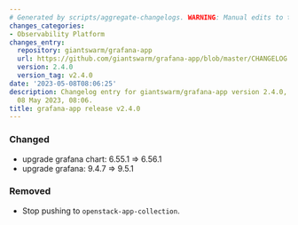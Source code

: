```yaml
---
# Generated by scripts/aggregate-changelogs. WARNING: Manual edits to this files will be overwritten.
changes_categories:
- Observability Platform
changes_entry:
  repository: giantswarm/grafana-app
  url: https://github.com/giantswarm/grafana-app/blob/master/CHANGELOG.md#240---2023-05-08
  version: 2.4.0
  version_tag: v2.4.0
date: '2023-05-08T08:06:25'
description: Changelog entry for giantswarm/grafana-app version 2.4.0, published on
  08 May 2023, 08:06.
title: grafana-app release v2.4.0
---
```


### Changed
- upgrade grafana chart: 6.55.1 => 6.56.1
- upgrade grafana: 9.4.7 => 9.5.1
### Removed
- Stop pushing to `openstack-app-collection`.

